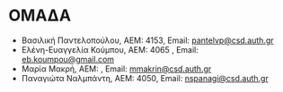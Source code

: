# ΟΜΑΔΑ
* Βασιλική Παντελοπούλου, ΑΕΜ: 4153, Email: pantelvp@csd.auth.gr
* Ελένη-Ευαγγελία Κούμπου, ΑΕΜ: 4065 , Email: eb.koumpou@gmail.com
* Μαρία Μακρή, ΑΕΜ: , Email: mmakrin@csd.auth.gr
* Παναγιώτα Ναλμπάντη, ΑΕΜ: 4050, Email: nspanagi@csd.auth.gr
